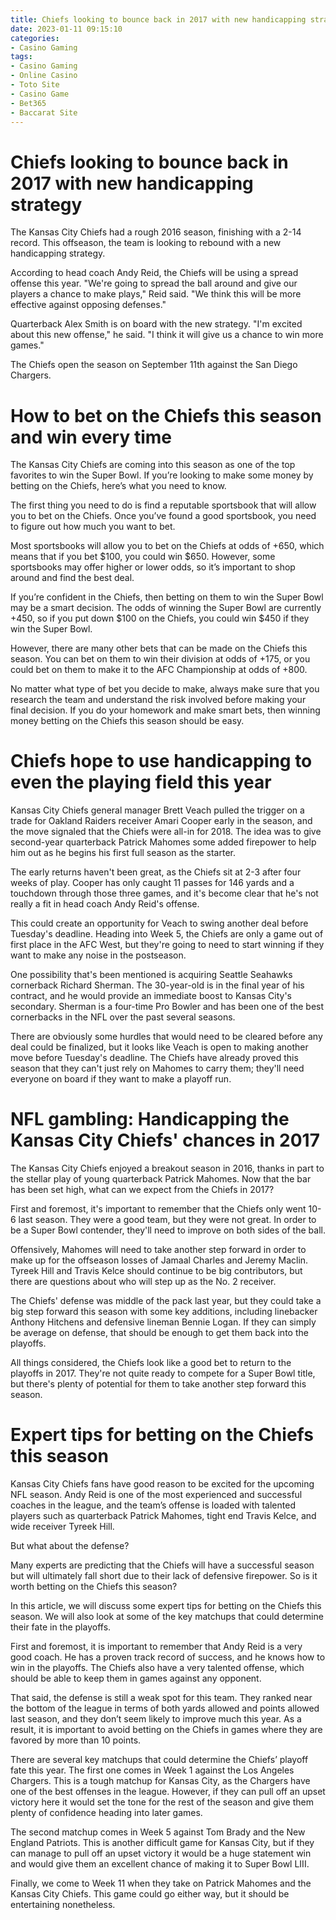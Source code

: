 ```yaml
---
title: Chiefs looking to bounce back in 2017 with new handicapping strategy 
date: 2023-01-11 09:15:10
categories:
- Casino Gaming
tags:
- Casino Gaming
- Online Casino
- Toto Site
- Casino Game
- Bet365
- Baccarat Site
---
```



#  Chiefs looking to bounce back in 2017 with new handicapping strategy 

The Kansas City Chiefs had a rough 2016 season, finishing with a 2-14 record. This offseason, the team is looking to rebound with a new handicapping strategy.

According to head coach Andy Reid, the Chiefs will be using a spread offense this year. "We're going to spread the ball around and give our players a chance to make plays," Reid said. "We think this will be more effective against opposing defenses."

Quarterback Alex Smith is on board with the new strategy. "I'm excited about this new offense," he said. "I think it will give us a chance to win more games."

The Chiefs open the season on September 11th against the San Diego Chargers.

#  How to bet on the Chiefs this season and win every time 

The Kansas City Chiefs are coming into this season as one of the top favorites to win the Super Bowl. If you’re looking to make some money by betting on the Chiefs, here’s what you need to know.

The first thing you need to do is find a reputable sportsbook that will allow you to bet on the Chiefs. Once you’ve found a good sportsbook, you need to figure out how much you want to bet.

Most sportsbooks will allow you to bet on the Chiefs at odds of +650, which means that if you bet $100, you could win $650. However, some sportsbooks may offer higher or lower odds, so it’s important to shop around and find the best deal.

If you’re confident in the Chiefs, then betting on them to win the Super Bowl may be a smart decision. The odds of winning the Super Bowl are currently +450, so if you put down $100 on the Chiefs, you could win $450 if they win the Super Bowl.

However, there are many other bets that can be made on the Chiefs this season. You can bet on them to win their division at odds of +175, or you could bet on them to make it to the AFC Championship at odds of +800.

No matter what type of bet you decide to make, always make sure that you research the team and understand the risk involved before making your final decision. If you do your homework and make smart bets, then winning money betting on the Chiefs this season should be easy.

#  Chiefs hope to use handicapping to even the playing field this year 

Kansas City Chiefs general manager Brett Veach pulled the trigger on a trade for Oakland Raiders receiver Amari Cooper early in the season, and the move signaled that the Chiefs were all-in for 2018. The idea was to give second-year quarterback Patrick Mahomes some added firepower to help him out as he begins his first full season as the starter.

The early returns haven't been great, as the Chiefs sit at 2-3 after four weeks of play. Cooper has only caught 11 passes for 146 yards and a touchdown through those three games, and it's become clear that he's not really a fit in head coach Andy Reid's offense.

This could create an opportunity for Veach to swing another deal before Tuesday's deadline. Heading into Week 5, the Chiefs are only a game out of first place in the AFC West, but they're going to need to start winning if they want to make any noise in the postseason.

One possibility that's been mentioned is acquiring Seattle Seahawks cornerback Richard Sherman. The 30-year-old is in the final year of his contract, and he would provide an immediate boost to Kansas City's secondary. Sherman is a four-time Pro Bowler and has been one of the best cornerbacks in the NFL over the past several seasons.

There are obviously some hurdles that would need to be cleared before any deal could be finalized, but it looks like Veach is open to making another move before Tuesday's deadline. The Chiefs have already proved this season that they can't just rely on Mahomes to carry them; they'll need everyone on board if they want to make a playoff run.

#  NFL gambling: Handicapping the Kansas City Chiefs' chances in 2017 

The Kansas City Chiefs enjoyed a breakout season in 2016, thanks in part to the stellar play of young quarterback Patrick Mahomes. Now that the bar has been set high, what can we expect from the Chiefs in 2017?

First and foremost, it's important to remember that the Chiefs only went 10-6 last season. They were a good team, but they were not great. In order to be a Super Bowl contender, they'll need to improve on both sides of the ball.

Offensively, Mahomes will need to take another step forward in order to make up for the offseason losses of Jamaal Charles and Jeremy Maclin. Tyreek Hill and Travis Kelce should continue to be big contributors, but there are questions about who will step up as the No. 2 receiver.

The Chiefs' defense was middle of the pack last year, but they could take a big step forward this season with some key additions, including linebacker Anthony Hitchens and defensive lineman Bennie Logan. If they can simply be average on defense, that should be enough to get them back into the playoffs.

All things considered, the Chiefs look like a good bet to return to the playoffs in 2017. They're not quite ready to compete for a Super Bowl title, but there's plenty of potential for them to take another step forward this season.

#  Expert tips for betting on the Chiefs this season

Kansas City Chiefs fans have good reason to be excited for the upcoming NFL season. Andy Reid is one of the most experienced and successful coaches in the league, and the team’s offense is loaded with talented players such as quarterback Patrick Mahomes, tight end Travis Kelce, and wide receiver Tyreek Hill.

But what about the defense?

Many experts are predicting that the Chiefs will have a successful season but will ultimately fall short due to their lack of defensive firepower. So is it worth betting on the Chiefs this season?

In this article, we will discuss some expert tips for betting on the Chiefs this season. We will also look at some of the key matchups that could determine their fate in the playoffs.

First and foremost, it is important to remember that Andy Reid is a very good coach. He has a proven track record of success, and he knows how to win in the playoffs. The Chiefs also have a very talented offense, which should be able to keep them in games against any opponent.

That said, the defense is still a weak spot for this team. They ranked near the bottom of the league in terms of both yards allowed and points allowed last season, and they don’t seem likely to improve much this year. As a result, it is important to avoid betting on the Chiefs in games where they are favored by more than 10 points.

There are several key matchups that could determine the Chiefs’ playoff fate this year. The first one comes in Week 1 against the Los Angeles Chargers. This is a tough matchup for Kansas City, as the Chargers have one of the best offenses in the league. However, if they can pull off an upset victory here it would set the tone for the rest of the season and give them plenty of confidence heading into later games.

The second matchup comes in Week 5 against Tom Brady and the New England Patriots. This is another difficult game for Kansas City, but if they can manage to pull off an upset victory it would be a huge statement win and would give them an excellent chance of making it to Super Bowl LIII.

Finally, we come to Week 11 when they take on Patrick Mahomes and the Kansas City Chiefs. This game could go either way, but it should be entertaining nonetheless.
